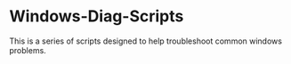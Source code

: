 # Windows-Diag-Scripts
This is a series of scripts designed to help troubleshoot common windows problems.
